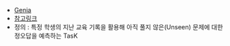 - [Genia](../천재교육/스마트러닝/Genia.md)
- [참고링크](https://medium.com/riiid-teamblog-kr/%EA%B5%90%EC%9C%A1ai%EC%9D%98-%EA%B8%B0%EB%B3%B8%EC%9D%B4%EC%9E%90-%EC%8B%9C%EC%9E%91-deep-knowledge-tracing-dkt-8bc132eda9ec)
- 정의 : 특정 학생의 지난 교육 기록을 활용해 아직 풀지 않은(Unseen) 문제에 대한 정오답을 예측하는 TasK
